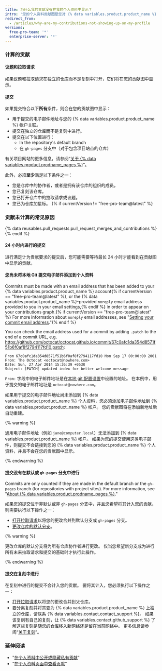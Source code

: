 ```yaml
---
title: 为什么我的贡献没有在我的个人资料中显示？
intro: '您的个人资料贡献图是您对 {% data variables.product.product_name %} 仓库所做贡献的记录。 贡献按照协调世界时 (UTC) 而不是您当地的时区加时间戳。 只有在满足特定标准时才会计算贡献。 在某些情况下，我们可能需要重建您的图表才能显示贡献。'
redirect_from:
  - /articles/why-are-my-contributions-not-showing-up-on-my-profile
versions:
  free-pro-team: '*'
  enterprise-server: '*'
---
```


### 计算的贡献

#### 议题和拉取请求

如果议题和拉取请求在独立的仓库而不是复刻中打开，它们将在您的贡献图中显示。

#### 提交
如果提交符合以下**所有**条件，则会在您的贡献图中显示：
- 用于提交的电子邮件地址与您的 {% data variables.product.product_name %} 帐户关联。
- 提交在独立的仓库而不是复刻中进行。
- 提交在以下位置进行：
  - In the repository's default branch
  - 在 `gh-pages` 分支中（对于包含项目站点的仓库）

有关项目网站的更多信息，请参阅“[关于 {% data variables.product.prodname_pages %}](/github/working-with-github-pages/about-github-pages#types-of-github-pages-sites)”。

此外，必须**至少**满足以下条件之一：
- 您是仓库中的协作者，或者是拥有该仓库的组织的成员。
- 您已复刻该仓库。
- 您已打开仓库中的拉取请求或议题。
- 您已为仓库加星标。
{% if currentVersion != "free-pro-team@latest" %}
### 贡献未计算的常见原因

{% data reusables.pull_requests.pull_request_merges_and_contributions %}{% endif %}

#### 24 小时内进行的提交

进行满足计为贡献要求的提交后，您可能需要等待最长 24 小时才能看到在贡献图中显示的贡献。

#### 您尚未将本地 Git 提交电子邮件添加到个人资料

Commits must be made with an email address that has been added to your {% data variables.product.product_name %} account{% if currentVersion == "free-pro-team@latest" %}, or the {% data variables.product.product_name %}-provided `noreply` email address provided to you in your email settings,{% endif %} in order to appear on your contributions graph.{% if currentVersion == "free-pro-team@latest" %} For more information about `noreply` email addresses, see "[Setting your commit email address](/github/setting-up-and-managing-your-github-user-account/setting-your-commit-email-address#about-commit-email-addresses)."{% endif %}

You can check the email address used for a commit by adding `.patch` to the end of a commit URL, e.g. <a href="https://github.com/octocat/octocat.github.io/commit/67c0afc1da354d8571f51b6f0af8f2794117fd10.patch" data-proofer-ignore>https://github.com/octocat/octocat.github.io/commit/67c0afc1da354d8571f51b6f0af8f2794117fd10.patch</a>:

```
From 67c0afc1da354d8571f51b6f0af8f2794117fd10 Mon Sep 17 00:00:00 2001
From: The Octocat <octocat@nowhere.com>
Date: Sun, 27 Apr 2014 15:36:39 +0530
Subject: [PATCH] updated index for better welcome message
```

`From:` 字段中的电子邮件地址是在[本地 git 配置设置](/articles/set-up-git)中设置的地址。 在本例中，用于提交的电子邮件地址是 `octocat@nowhere.com`。

如果用于提交的电子邮件地址尚未添加到 {% data variables.product.product_name %} 个人资料，您必须[添加电子邮件地址](/articles/adding-an-email-address-to-your-github-account)到 {% data variables.product.product_name %} 帐户。 您的贡献图将在添加新地址后自动重建。

{% warning %}

通用电子邮件地址（例如 `jane@computer.local`）无法添加到 {% data variables.product.product_name %} 帐户。 如果为您的提交使用这类电子邮件，则提交不会链接到您的 {% data variables.product.product_name %} 个人资料，并且不会在您的贡献图中显示。

{% endwarning %}

#### 提交没有在默认或 `gh-pages` 分支中进行

Commits are only counted if they are made in the default branch or the `gh-pages` branch (for repositories with project sites). For more information, see "[About {% data variables.product.prodname_pages %}](/github/working-with-github-pages/about-github-pages#types-of-github-pages-sites)."

如果您的提交位于非默认或非 `gh-pages` 分支中，并且您希望将其计入您的贡献，则需要执行以下操作之一：
- [打开拉取请求](/articles/creating-a-pull-request)以将您的更改合并到默认分支或 `gh-pages` 分支。
- [更改仓库的默认分支](/articles/setting-the-default-branch)。

{% warning %}

更改仓库的默认分支将为所有仓库协作者进行更改。 仅当您希望新分支成为进行所有未来拉取请求和提交的基础时才执行此操作。

{% endwarning %}

#### 提交在复刻中进行

在复刻中进行的提交不会计入您的贡献。 要将其计入，您必须执行以下操作之一：
- [打开拉取请求](/articles/creating-a-pull-request)以将您的更改合并到父仓库。
- 要分离复刻并将其变为 {% data variables.product.product_name %} 上独立的仓库，请联系 {% data variables.contact.contact_support %}。 如果该复刻有自己的复刻，让 {% data variables.contact.github_support %} 了解这些复刻是随您的仓库移入新网络还是留在当前网络中。 更多信息请参阅“[关于复刻](/articles/about-forks/)”。

### 延伸阅读

- "[在个人资料中公开或隐藏私有贡献](/articles/publicizing-or-hiding-your-private-contributions-on-your-profile)"
- "[在个人资料页面中查看贡献](/articles/viewing-contributions-on-your-profile-page)"

